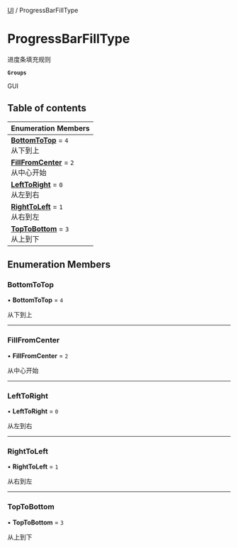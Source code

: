 [UI](../modules/UI.UI.md) / ProgressBarFillType

# ProgressBarFillType <Badge type="tip" text="Enumeration" /> <Score text="ProgressBarFillType" />

进度条填充规则

**`Groups`**

GUI

## Table of contents

| Enumeration Members |
| :-----|
| **[BottomToTop](UI.ProgressBarFillType.md#bottomtotop)** = ``4`` <br> 从下到上|
| **[FillFromCenter](UI.ProgressBarFillType.md#fillfromcenter)** = ``2`` <br> 从中心开始|
| **[LeftToRight](UI.ProgressBarFillType.md#lefttoright)** = ``0`` <br> 从左到右|
| **[RightToLeft](UI.ProgressBarFillType.md#righttoleft)** = ``1`` <br> 从右到左|
| **[TopToBottom](UI.ProgressBarFillType.md#toptobottom)** = ``3`` <br> 从上到下|

## Enumeration Members

### BottomToTop <Score text="BottomToTop" /> 

• **BottomToTop** = ``4``

从下到上

___

### FillFromCenter <Score text="FillFromCenter" /> 

• **FillFromCenter** = ``2``

从中心开始

___

### LeftToRight <Score text="LeftToRight" /> 

• **LeftToRight** = ``0``

从左到右

___

### RightToLeft <Score text="RightToLeft" /> 

• **RightToLeft** = ``1``

从右到左

___

### TopToBottom <Score text="TopToBottom" /> 

• **TopToBottom** = ``3``

从上到下
